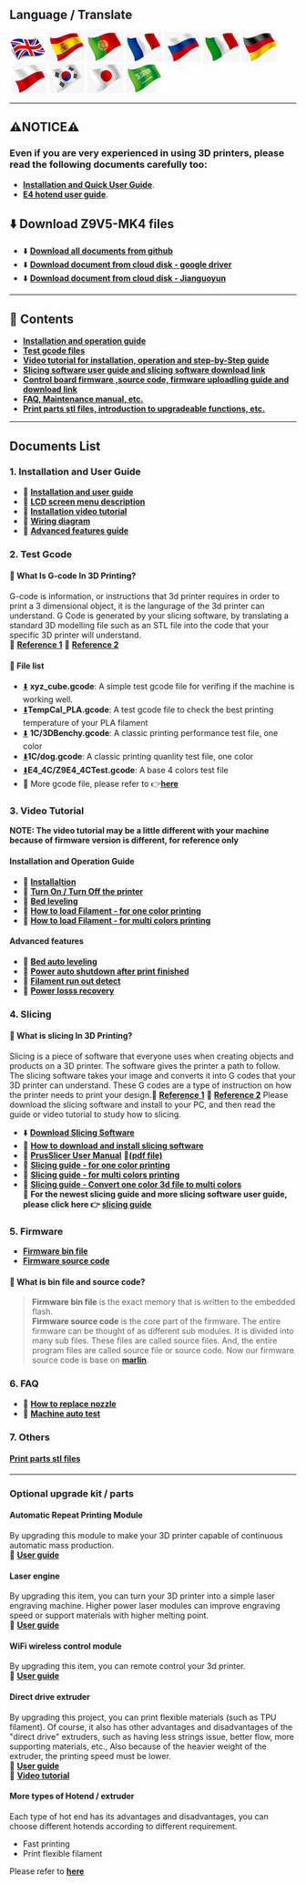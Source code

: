 ## Language / Translate
[![](../../languagepic/EN.png)](https://github/ZONESTAR3D/Z9/tree/main/Z9V5-MK4)
[![](../../languagepic/ES.png)](https://github-com.translate.goog/ZONESTAR3D/Z9/tree/main/Z9V5/Z9V5-MK4?_x_tr_sl=en&_x_tr_tl=es)
[![](../../languagepic/PT.png)](https://github-com.translate.goog/ZONESTAR3D/Z9/tree/main/Z9V5/Z9V5-MK4?_x_tr_sl=en&_x_tr_tl=pt)
[![](../../languagepic/FR.png)](https://github-com.translate.goog/ZONESTAR3D/Z9/tree/main/Z9V5/Z9V5-MK4?_x_tr_sl=en&_x_tr_tl=fr)
[![](../../languagepic/RU.png)](https://github-com.translate.goog/ZONESTAR3D/Z9/tree/main/Z9V5/Z9V5-MK4?_x_tr_sl=en&_x_tr_tl=ru)
[![](../../languagepic/IT.png)](https://github-com.translate.goog/ZONESTAR3D/Z9/tree/main/Z9V5/Z9V5-MK4?_x_tr_sl=en&_x_tr_tl=it)
[![](../../languagepic/DE.png)](https://github-com.translate.goog/ZONESTAR3D/Z9/tree/main/Z9V5/Z9V5-MK4?_x_tr_sl=en&_x_tr_tl=de)
[![](../../languagepic/PL.png)](https://github-com.translate.goog/ZONESTAR3D/Z9/tree/main/Z9V5/Z9V5-MK4?_x_tr_sl=en&_x_tr_tl=pl)
[![](../../languagepic/KR.png)](https://github-com.translate.goog/ZONESTAR3D/Z9/tree/main/Z9V5/Z9V5-MK4?_x_tr_sl=en&_x_tr_tl=ko)
[![](../../languagepic/JP.png)](https://github-com.translate.goog/ZONESTAR3D/Z9/tree/main/Z9V5/Z9V5-MK4?_x_tr_sl=en&_x_tr_tl=ja)
[![](../../languagepic/SA.png)](https://github-com.translate.goog/ZONESTAR3D/Z9/tree/main/Z9V5/Z9V5-MK4?_x_tr_sl=en&_x_tr_tl=ar)

------
## :warning:NOTICE:warning:
### Even if you are very experienced in using 3D printers, please read the following documents carefully too:  
- [**Installation and Quick User Guide**](./1.Installation_and_User_Guide/Z9V5Pro-MK4_Installation_and_User_Guide_EN.pdf).  
- [**E4 hotend user guide**](./1.Installation_and_User_Guide/E4_Hotend_User_Guide.pdf).  

## :arrow_down: Download Z9V5-MK4 files
- :arrow_down: [**Download all documents from github**](https://downgit.github.io/#/home?url=https:%2F%2Fgithub.com%2FZONESTAR3D%2FZ9%2Ftree%2Fmain%2FZ9V5%2FZ9V5-MK4)  
- :arrow_down: [**Download document from cloud disk - google driver**](https://drive.google.com/drive/folders/1WHe4OkeOWdzoYPS0skEaJ-6lydVaQIRK)   
- :arrow_down: [**Download document from cloud disk - Jianguoyun**](https://www.jianguoyun.com/p/DUr952YQyoP1BxiRhcgEIAA)   

------
## :book: Contents
- [**Installation and operation guide**](#1-installation-and-user-guide)  
- [**Test gcode files**](#2-test-gcode)
- [**Video tutorial for installation, operation and step-by-Step guide**](#-3video-tutorial)
- [**Slicing software user guide and slicing software download link**](#4-slicing)
- [**Control board firmware ,source code, firmware uploadling guide and download link**](#5-firmware)
- [**FAQ, Maintenance manual, etc.**](#6-faq)
- [**Print parts stl files, introduction to upgradeable functions, etc.**](#7-others)

------
## Documents List
### 1. Installation and User Guide
- :book: [**Installation and user guide**](./1.Installation_and_User_Guide/Z9V5Pro-MK4_Installation_and_User_Guide_EN.pdf)
- :book: [**LCD screen menu description**](./1.Installation_and_User_Guide/LCD_DWIN_MENU_Description.pdf)
- :movie_camera: [**Installation video tutorial**](https://youtu.be/Xa3Q1m6HbDI)
- :art: [**Wiring diagram**](./1.Installation_and_User_Guide/Z9V5Pro_Wiring_Diagram.jpg)
- :file_folder: [**Advanced features guide**](./1.Installation_and_User_Guide/Advances_Feature/)

### 2. Test Gcode
#### :pencil: What Is G-code In 3D Printing?
G-code is information, or instructions that 3d printer requires in order to print a 3 dimensional object, it is the langurage of the 3d printer can understand. G Code is generated by your slicing software, by translating a standard 3D modelling file such as an STL file into the code that your specific 3D printer will understand.    
:page_with_curl: [**Reference 1**](https://beginner3dprinting.com/what-is-g-code-in-3d-printing/)  :page_with_curl: [**Reference 2**](https://www.reprap.org/wiki/G-code)     
#### :book: File list
- [:arrow_down:](./2.Test_gcode/xyz_cube.zip) **xyz_cube.gcode**:           A simple test gcode file for verifing if the machine is working well.  
- [:arrow_down:](./2.Test_gcode/TempCal_PLA.zip)**TempCal_PLA.gcode**:        A test gcode file to check the best printing temperature of your PLA filament
- [:arrow_down:](./2.Test_gcode/1C/1C_3DBenchy.zip) **1C/3DBenchy.gcode**:        A classic printing performance test file, one color  
- [:arrow_down:](./2.Test_gcode/1C/1C_dog.zip)**1C/dog.gcode**:             A classic printing quanlity test file, one color    
- [:arrow_down:](./2.Test_gcode/E4_4C/Z9E4_4CTest.zip)**E4_4C/Z9E4_4CTest.gcode**:  A base 4 colors test file   
- :file_folder: More gcode file, please refer to :point_right:[**here**](https://github.com/ZONESTAR3D/Slicing-Guide/tree/master/PrusaSlicer/test_gcode/E4)

### 3. Video Tutorial  
**NOTE: The video tutorial may be a little different with your machine because of firmware version is different, for reference only**     
#### Installation and Operation Guide
- :movie_camera: [**Installaltion**](https://youtu.be/Xa3Q1m6HbDI) 
- :movie_camera: [**Turn On / Turn Off the printer**](https://youtu.be/xTlMHtxkGoY)
- :movie_camera: [**Bed leveling**](https://youtu.be/nxzB7ho1kNo)
- :movie_camera: [**How to load Filament - for one color printing**](https://youtu.be/6aTF5QnFhi4)
- :movie_camera: [**How to load Filament - for multi colors printing**](https://youtu.be/FyHrAMytlT8)
#### Advanced features
- :movie_camera: [**Bed auto leveling**](https://youtu.be/Zoyl6PybsUk)
- :movie_camera: [**Power auto shutdown after print finished**](https://youtu.be/SJLpmJL-tG4)
- :movie_camera: [**Filament run out detect**](https://youtu.be/QCJ-6L6ze1w)   
- :movie_camera: [**Power losss recovery**](https://youtu.be/SK95C-6OpB4) 

### 4. Slicing
#### :pencil: What is slicing In 3D Printing?
Slicing is a piece of software that everyone uses when creating objects and products on a 3D printer. The software gives the printer a path to follow. The slicing software takes your image and converts it into G codes that your 3D printer can understand. These G codes are a type of instruction on how the printer needs to print your design.:page_with_curl: [**Reference 1**](https://loveandrobots.com/what-is-slicing-in-3d-printing/)  :page_with_curl: [**Reference 2**](https://en.wikipedia.org/wiki/Slicer_(3D_printing))     
Please download the slicing software and install to your PC, and then read the guide or video tutorial to study how to slicing.
- :arrow_down: [**Download Slicing Software**](https://github.com/ZONESTAR3D/Slicing-Guide)
- :movie_camera: [**How to download and install slicing software**](https://youtu.be/SgyXD-kQIeo)  
- :book: [**PrusSlicer User Manual**](./4.Slicing/readme.md)  :blue_book:[**(pdf file)**](./4.Slicing/readme.pdf)  
- :movie_camera: [**Slicing guide - for one color printing**](https://youtu.be/SgyXD-kQIeo4)  
- :movie_camera: [**Slicing guide - for multi colors printing**](https://youtu.be/AIKrszmxvE4)    
- :movie_camera: [**Slicing guide - Convert one color 3d file to multi colors**](https://youtu.be/2LJu4G0T4Zg)    
:star2: **For the newest slicing guide and more slicing software user guide, please click here :point_right: [slicing guide](https://github.com/ZONESTAR3D/Slicing-Guide)**

### 5. Firmware
- [**Firmware bin file**](https://github.com/ZONESTAR3D/Firmware/tree/master/Z9/Z9V5/Z9V5-MK4)  
- [**Firmware source code**](https://github.com/ZONESTAR3D/source-code-for-3d-printer)
#### :pencil: What is bin file and source code?
> **Firmware bin file** is the exact memory that is written to the embedded flash.  
> **Firmware source code** is the core part of the firmware. The entire firmware can be thought of as different sub modules. It is divided into many sub files. These files are called source files. And, the entire program files are called source file or source code. Now our firmware source code is base on [**marlin**](https://www.marlinfw.org).

### 6. FAQ
- :movie_camera: [**How to replace nozzle**](https://youtu.be/N3-aCQg5XYI)
- :movie_camera: [**Machine auto test**](https://youtu.be/Mf92BlmKA0A)
<!-- - :movie_camera: [**How to adjust the pressure of extruder**]() -->
<!-- - :movie_camera: [**How to clean the extruder**]() -->
<!-- - :movie_camera: [**How to clean the E4 hotend**]() -->

### 7. Others
#### [Print parts stl files](./7.Others/Parts_stl_file/readme.md)


------
### Optional upgrade kit / parts
#### Automatic Repeat Printing Module
By upgrading this module to make your 3D printer capable of continuous automatic mass production.  
:book: [**User guide**](https://github.com/ZONESTAR3D/Upgrade-kit-guide/tree/main/Auto_Repeat_Printing)   

#### Laser engine
By upgrading this item, you can turn your 3D printer into a simple laser engraving machine. Higher power laser modules can improve engraving speed or support materials with higher melting point.  
:book: [**User guide**](https://github.com/ZONESTAR3D/Upgrade-kit-guide/tree/main/Laser%20Engraving)  
<!-- :movie_camera: [**Video tutorial**]() -->

#### WiFi wireless control module
By upgrading this item, you can remote control your 3d printer.    
:book: [**User guide**](https://github.com/ZONESTAR3D/Upgrade-kit-guide/tree/main/WiFi)  
<!-- :movie_camera: [**Video tutorial**]() -->

#### Direct drive extruder
By upgrading this project, you can print flexible materials (such as TPU filament). Of course, it also has other advantages and disadvantages of the "direct drive" extruders, such as having less strings issue, better flow, more supporting materials, etc., Also because of the heavier weight of the extruder, the printing speed must be lower.  
:book: [**User guide**](https://github.com/ZONESTAR3D/Upgrade-kit-guide/tree/main/Direct%20Drive%20Extrruder)   
:movie_camera: [**Video tutorial**](https://youtu.be/7aF-C7VgDZY)

#### More types of Hotend / extruder
Each type of hot end has its advantages and disadvantages, you can choose different hotends according to different requirement.
- Fast printing
- Print flexible filament
<!-- - Hight temperature filament -->
Please refer to [**here**](https://github.com/ZONESTAR3D/Upgrade-kit-guide/tree/main/HOTEND)    
